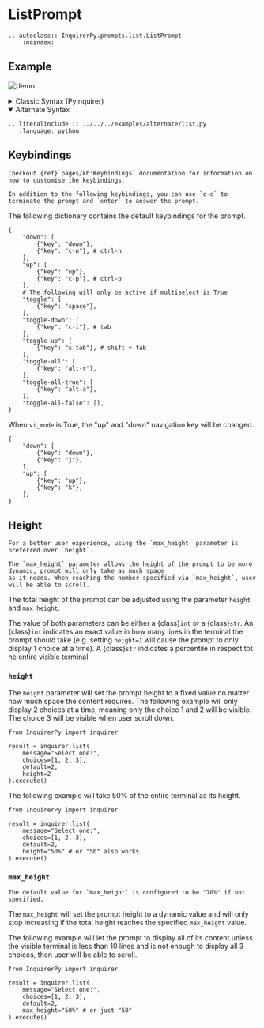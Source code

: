 # ListPrompt

```{eval-rst}
.. autoclass:: InquirerPy.prompts.list.ListPrompt
    :noindex:
```

## Example

![demo](https://assets.kazhala.me/InquirerPy/list.gif)

<details>
  <summary>Classic Syntax (PyInquirer)</summary>

```{eval-rst}
.. literalinclude :: ../../../examples/classic/list.py
   :language: python
```

</details>

<details open>
  <summary>Alternate Syntax</summary>

```{eval-rst}
.. literalinclude :: ../../../examples/alternate/list.py
   :language: python
```

</details>

## Keybindings

```{seealso}
Checkout {ref}`pages/kb:Keybindings` documentation for information on how to customise the keybindings.
```

```{tip}
In addition to the following keybindings, you can use `c-c` to terminate the prompt and `enter` to answer the prompt.
```

The following dictionary contains the default keybindings for the prompt.

```{code-block} python
{
    "down": [
        {"key": "down"},
        {"key": "c-n"}, # ctrl-n
    ],
    "up": [
        {"key": "up"},
        {"key": "c-p"}, # ctrl-p
    ],
    # The following will only be active if multiselect is True
    "toggle": [
        {"key": "space"},
    ],
    "toggle-down": [
        {"key": "c-i"}, # tab
    ],
    "toggle-up": [
        {"key": "s-tab"}, # shift + tab
    ],
    "toggle-all": [
        {"key": "alt-r"},
    ],
    "toggle-all-true": [
        {"key": "alt-a"},
    ],
    "toggle-all-false": [],
}
```

When `vi_mode` is True, the "up" and "down" navigation key will be changed.

```{code-block} python
{
    "down": [
        {"key": "down"},
        {"key": "j"},
    ],
    "up": [
        {"key": "up"},
        {"key": "k"},
    ],
}
```

## Height

```{tip}
For a better user experience, using the `max_height` parameter is preferred over `height`.

The `max_height` parameter allows the height of the prompt to be more dynamic, prompt will only take as much space
as it needs. When reaching the number specified via `max_height`, user will be able to scroll.
```

The total height of the prompt can be adjusted using the parameter `height` and `max_height`.

The value of both parameters can be either a {class}`int` or a {class}`str`. An {class}`int` indicates an exact value in how many
lines in the terminal the prompt should take (e.g. setting `height=1` will cause the prompt to only display 1 choice at a time).
A {class}`str` indicates a percentile in respect tot he entire visible terminal.

### `height`

The `height` parameter will set the prompt height to a fixed value no matter how much space the content requires.
The following example will only display 2 choices at a time, meaning only the choice 1 and 2 will be visible. The choice 3
will be visible when user scroll down.

```{code-block} python
from InquirerPy import inquirer

result = inquirer.list(
    message="Select one:",
    choices=[1, 2, 3],
    default=2,
    height=2
).execute()
```

The following example will take 50% of the entire terminal as its height.

```{code-block} python
from InquirerPy import inquirer

result = inquirer.list(
    message="Select one:",
    choices=[1, 2, 3],
    default=2,
    height="50%" # or "50" also works
).execute()
```

### `max_height`

```{tip}
The default value for `max_height` is configured to be "70%" if not specified.
```

The `max_height` will set the prompt height to a dynamic value and will only stop increasing if the total height
reaches the specified `max_height` value.

The following example will let the prompt to display all of its content unless the visible terminal is less than 10 lines and
is not enough to display all 3 choices, then user will be able to scroll.

```{code-block} python
from InquirerPy import inquirer

result = inquirer.list(
    message="Select one:",
    choices=[1, 2, 3],
    default=2,
    max_height="50%" # or just "50"
).execute()
```
